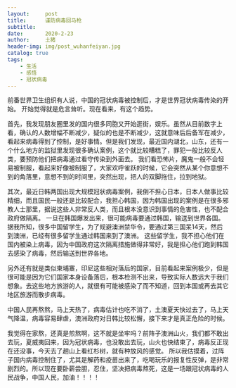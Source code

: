 ```yaml
---
layout:     post
title:      谨防病毒回马枪
subtitle:   
date:       2020-2-23
author:     土猪
header-img: img/post_wuhanfeiyan.jpg
catalog: true
tags:
    - 生活
    - 感悟
    - 冠状病毒
---
```



前番世界卫生组织有人说，中国的冠状病毒被控制后，才是世界冠状病毒传染的开始。 开始觉得就是危言耸听。现在看来，有这个趋势。

首先，我发现朋友圈里发的国内很多同胞又开始逛街，娱乐。虽然从目前数字上看，确认的人数增幅不断减少，疑似的也是不断减少，这就意味后后备军在减少，看起来病毒得到了控制，是好事情。但是我们发现，最近国内湖北，山东，还有一个什么地方的监狱里发现很多确认案例，这个就比较糟糕了，罪犯一般比较反人类，要预防他们把病毒通过看守传染到外面去。 我们看恐怖片，魔鬼一般不会轻易被制服，看起来好像被制服了，大家欢呼雀跃的时候，它会突然从某个你意想不到的角落里，意想不到的时间里，突然出现，把人的双脚拖住，拉到地狱。

其次，最近日韩两国出现大规模冠状病毒案例，我倒不担心日本，日本人做事比较精细，而且国民一般还是比较配合，我担心韩国，因为韩国出现的案例是在很多邪教人士那里，据说这些人非常反人类，而且根本没意识到事情的危害性，也不配合政府做隔离。 一旦在韩国爆发出来，很可能病毒要通过韩国，输送到世界各国。 据我所知，很多中国留学生，为了规避澳洲禁华令，要通过第三国呆14天，然后到澳洲，已经有很多留学生通过韩国来到了澳洲。 这些留学生，我不担心他们在国内被染上病毒，因为中国政府这次隔离措施做得非常好，我是担心他们跑到韩国去感染了病毒，然后输送到世界各地。

另外还有就是类似柬埔寨，印尼这些相对落后的国家，目前看起来案例极少，但是很可能是因为它们国家本身设备落后，根本检测不出来，导致实际人数远大于我们想象。去这些地方旅游的人，就很有可能被感染了而不知道，回到本国或再去其它地区旅游而散步病毒。

中国人民再熬熬，马上天热了，病毒估计也吃不消了，土澳夏天快过去了，马上天气降温，病毒容易肆虐，澳洲政府对日韩比较松懈，接下来才是真正危险的时候。

我觉得在家熬，还真是煎熬啊，这不就是坐牢吗？前阵子澳洲山火，我们都不敢出去玩，夏威夷回来，因为冠状病毒，也没敢出去玩，山火也快结束了，病毒反正现在还没事，今天去了趟山上看红杉树，就有种放风的感觉。 所以我估摸着，过阵子国内病毒控制住了，尤其是解药和疫苗出来了，吃喝玩乐的报复性反弹，是非常剧烈的。所以现在要卧薪尝胆，忍住，坚决把病毒熬死，这是一场跟冠状病毒的人民战争，中国人民，加油！！！！